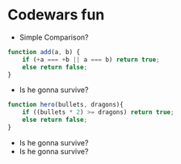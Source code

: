 # Codewars fun
* Simple Comparison?
```javascript
function add(a, b) {
    if (+a === +b || a === b) return true;
    else return false;
}
```
* Is he gonna survive?
```javascript
function hero(bullets, dragons){
    if ((bullets * 2) >= dragons) return true;
    else return false;
}
```
* Is he gonna survive?
* Is he gonna survive?
